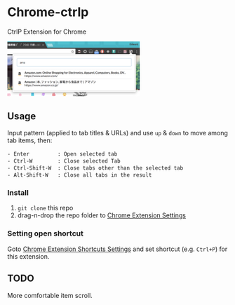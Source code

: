 # Chrome-ctrlp

CtrlP Extension for Chrome

<img src="images/scrshot.png" width="60%">

## Usage

Input pattern (applied to tab titles & URLs) and use `up` & `down` to move among tab items, then:

    - Enter         : Open selected tab
    - Ctrl-W        : Close selected Tab
    - Ctrl-Shift-W  : Close tabs other than the selected tab
    - Alt-Shift-W   : Close all tabs in the result

### Install

1. `git clone` this repo
2. drag-n-drop the repo folder to [Chrome Extension Settings](chrome://extensions)

### Setting open shortcut

Goto [Chrome Extension Shortcuts Settings](chrome://extensions/shortcuts) and set shortcut (e.g. `Ctrl+P`) for this extension.

## TODO

More comfortable item scroll.
